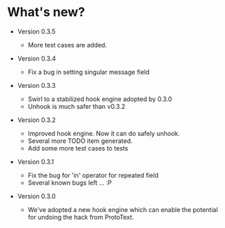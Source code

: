 # What's new?
 
 * Version 0.3.5
    - More test cases are added.
    
 * Version 0.3.4
    - Fix a bug in setting singular message field 
 
 * Version 0.3.3
    - Swirl to a stabilized hook engine adopted by 0.3.0
    - Unhook is much safer than v0.3.2

 * Version 0.3.2
    - Improved hook engine. Now it can do safely unhook.
    - Several more TODO item generated. 
    - Add some more test cases to tests
    
 * Version 0.3.1
    - Fix the bug for 'in' operator for repeated field 
    - Several known bugs left ... :P
    
 * Version 0.3.0
    - We've adopted a new hook engine which can enable the 
    potential for undoing the hack from ProtoText. 